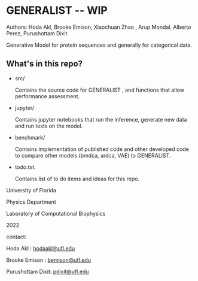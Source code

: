 # GENERALIST  -- WIP
Authors: Hoda Akl, Brooke Emison, Xiaochuan Zhao , Arup Mondal, Alberto Perez, Purushottam Dixit

Generative Model for protein sequences and generally for categorical data. 

## What's in this repo? 
- src/ 

    Contains the source code for GENERALIST , and functions that allow performance assessment.

- jupyter/

    Contains jupyter notebooks that run the inference, generate new data and run tests on the model. 

- benchmark/

    Contains implementation of published code and other developed code to compare other models (bmdca, ardca, VAE) to GENERALIST.

- todo.txt. 

    Contains list of to do items and ideas for this repo.  


University of Florida  

Physics Department 

Laboratory of Computational Biophysics

2022

contact: 

Hoda Akl : hodaakl@ufl.edu 

Brooke Emison : bemison@ufl.edu

Purushottam Dixit: pdixit@ufl.edu
